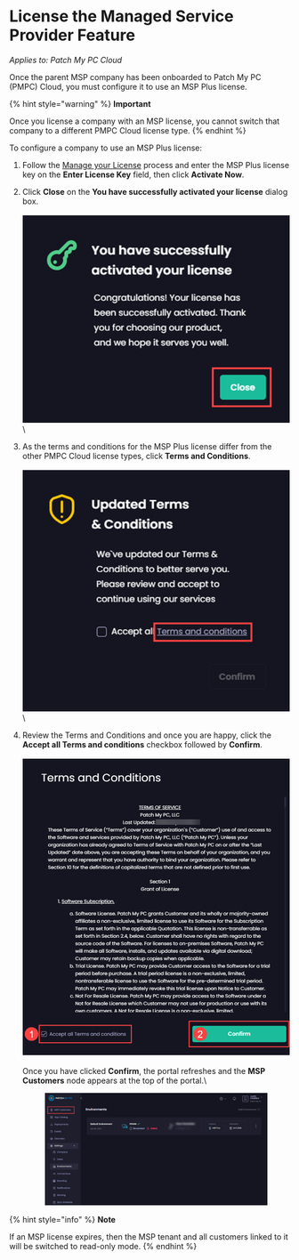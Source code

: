 # License the Managed Service Provider Feature

_Applies to: Patch My PC Cloud_

Once the parent MSP company has been onboarded to Patch My PC (PMPC) Cloud, you must configure it to use an MSP Plus license.

{% hint style="warning" %}
**Important**

Once you license a company with an MSP license, you cannot switch that company to a different PMPC Cloud license type.
{% endhint %}

To configure a company to use an MSP Plus license:

1. Follow the [Manage your License](../cloud-administration/manage-your-environments-in-cloud/manage-your-cloud-license.md) process and enter the MSP Plus license key on the **Enter License Key** field, then click **Activate Now**.
2. Click **Close** on the **You have successfully activated your license** dialog box.\
   \
   ![	Clicking “Close” on the “You have successfully activated your license” dialog box](<../../_images/gitbook/image (375).png>)\

3. As the terms and conditions for the MSP Plus license differ from the other PMPC Cloud license types, click **Terms and Conditions**.\
   \
   ![Clicking “Terms and Conditions”](<../../_images/gitbook/image (376).png>)\

4.  Review the Terms and Conditions and once you are happy, click the **Accept all Terms and conditions** checkbox followed by **Confirm**.\
    \
    ![Click the “Accept all Terms and conditions” checkbox followed by “Confirm”](<../../_images/gitbook/image (377).png>)\
    \
    Once you have clicked **Confirm**, the portal refreshes and the **MSP Customers** node appears at the top of the portal.\


    <figure><img src="../../_images/gitbook/image (378).png" alt="Portal refreshes and the “MSP Customers” node appears at the top of the portal"><figcaption></figcaption></figure>

{% hint style="info" %}
**Note**

If an MSP license expires, then the MSP tenant and all customers linked to it will be switched to read-only mode.
{% endhint %}
